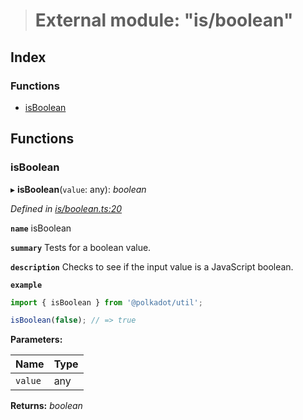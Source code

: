 > # External module: "is/boolean"

## Index

### Functions

* [isBoolean](_is_boolean_.md#isboolean)

## Functions

###  isBoolean

▸ **isBoolean**(`value`: any): *boolean*

*Defined in [is/boolean.ts:20](https://github.com/polkadot-js/common/blob/cd7aafc/packages/util/src/is/boolean.ts#L20)*

**`name`** isBoolean

**`summary`** Tests for a boolean value.

**`description`** 
Checks to see if the input value is a JavaScript boolean.

**`example`** 
<BR>

```javascript
import { isBoolean } from '@polkadot/util';

isBoolean(false); // => true
```

**Parameters:**

Name | Type |
------ | ------ |
`value` | any |

**Returns:** *boolean*